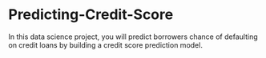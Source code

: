 # Predicting-Credit-Score
In this data science project, you will predict borrowers chance of defaulting on credit loans by building a credit score prediction model.
